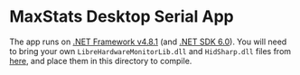 # MaxStats Desktop Serial App
The app runs on [.NET Framework v4.8.1](https://dotnet.microsoft.com/en-us/download/dotnet-framework) (and [.NET SDK 6.0](https://dotnet.microsoft.com/en-us/download/dotnet/6.0)). You will need to bring your own `LibreHardwareMonitorLib.dll` and `HidSharp.dll` files from [here](https://github.com/LibreHardwareMonitor/LibreHardwareMonitor), and place them in this directory to compile.

